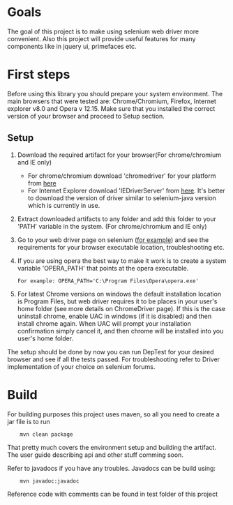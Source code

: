 Goals
=====

The goal of this project is to make using selenium web driver more convenient.
Also this project will provide useful features for many components like in jquery ui, primefaces etc.



First steps
===========


Before using this library you should prepare your system environment.
The main browsers that were tested are: Chrome/Chromium, Firefox, Internet explorer v8.0 and Opera v 12.15.
Make sure that you installed the correct version of your browser and proceed to Setup section.

Setup
-----

1.  Download the required artifact for your browser(For chrome/chromium and IE only)
    +   For chrome/chromium download 'chromedriver' for your platform from [here](http://chromedriver.storage.googleapis.com/index.html)
    +   For Internet Explorer download 'IEDriverServer' from [here](http://selenium-release.storage.googleapis.com/index.html).
It's better to download the version of driver similar to selenium-java version which is currently in use.
2.  Extract downloaded artifacts to any folder and add this folder to your 'PATH' variable in the system. (For chrome/chromium and IE only)
3.  Go to your web driver page on selenium ([for example](https://code.google.com/p/selenium/wiki/ChromeDriver)) and see the requirements for your browser executable location, troubleshooting etc.
4.  If you are using opera the best way to make it work is to create a system variable 'OPERA_PATH' that points at the opera executable.


        For example: OPERA_PATH='C:\Program Files\Opera\opera.exe'


5.  For latest Chrome versions on windows the default installation location is Program Files,
    but web driver requires it to be places in your user's home folder (see more details on ChromeDriver page).
    If this is the case uninstall chrome, enable UAC in windows (if it is disabled) and then install chrome again.
    When UAC will prompt your installation confirmation simply cancel it, and then chrome will be installed into you user's home folder.


The setup should be done by now you can run DepTest for your desired browser and see if all the tests passed.
For troubleshooting refer to Driver implementation of your choice on selenium forums.



Build
=====
For building purposes this project uses maven, so all you need to create a jar file is to run

        mvn clean package

That pretty much covers the environment setup and building the artifact. The user guide describing api and other stuff comming soon.

Refer to javadocs if you have any troubles. Javadocs can be build using:

        mvn javadoc:javadoc

Reference code with comments can be found in test folder of this project
